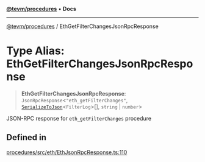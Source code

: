 [**@tevm/procedures**](../README.md) • **Docs**

***

[@tevm/procedures](../globals.md) / EthGetFilterChangesJsonRpcResponse

# Type Alias: EthGetFilterChangesJsonRpcResponse

> **EthGetFilterChangesJsonRpcResponse**: `JsonRpcResponse`\<`"eth_getFilterChanges"`, [`SerializeToJson`](SerializeToJson.md)\<`FilterLog`\>[], `string` \| `number`\>

JSON-RPC response for `eth_getFilterChanges` procedure

## Defined in

[procedures/src/eth/EthJsonRpcResponse.ts:110](https://github.com/evmts/tevm-monorepo/blob/main/packages/procedures/src/eth/EthJsonRpcResponse.ts#L110)
